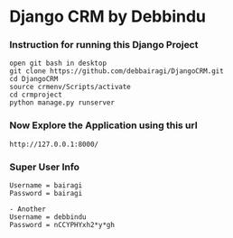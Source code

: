 # Django CRM by Debbindu

### Instruction for running this Django Project
```
open git bash in desktop
git clone https://github.com/debbairagi/DjangoCRM.git
cd DjangoCRM
source crmenv/Scripts/activate
cd crmproject
python manage.py runserver
```
### Now Explore the Application using this url
`http://127.0.0.1:8000/`

### Super User Info
```
Username = bairagi
Password = bairagi

- Another
Username = debbindu
Password = nCCYPHYxh2*y*gh
```
